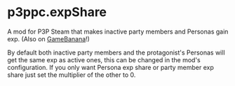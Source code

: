 # p3ppc.expShare
A mod for P3P Steam that makes inactive party members and Personas gain exp. (Also on [GameBanana](https://gamebanana.com/mods/468734)!)

By default both inactive party members and the protagonist's Personas will get the same exp as active ones, this can be changed in the mod's configuration. If you only want Persona exp share or party member exp share just set the multiplier of the other to 0.
